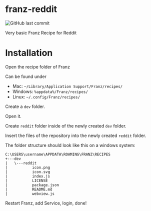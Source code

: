 # franz-reddit

![GitHub last commit](https://img.shields.io/github/last-commit/nnk95/franz-reddit?style=for-the-badge)

Very basic Franz Recipe for Reddit

# Installation
Open the recipe folder of Franz

Can be found under

* Mac: `~/Library/Application Support/Franz/recipes/`
* Windows: `%appdata%/Franz/recipes/`
* Linux: `~/.config/Franz/recipes/`

Create a `dev` folder.

Open it.

Create `reddit` folder inside of the newly created `dev` folder.

Insert the files of the repository into the newly created `reddit` folder.

The folder structure should look like this on a windows system:

```
C:\USERS\username\APPDATA\ROAMING\FRANZ\RECIPES
+---dev
|   \---reddit
|           icon.png
|           icon.svg
|           index.js
|           LICENSE
|           package.json
|           README.md
|           webview.js
```

Restart Franz, add Service, login, done!
